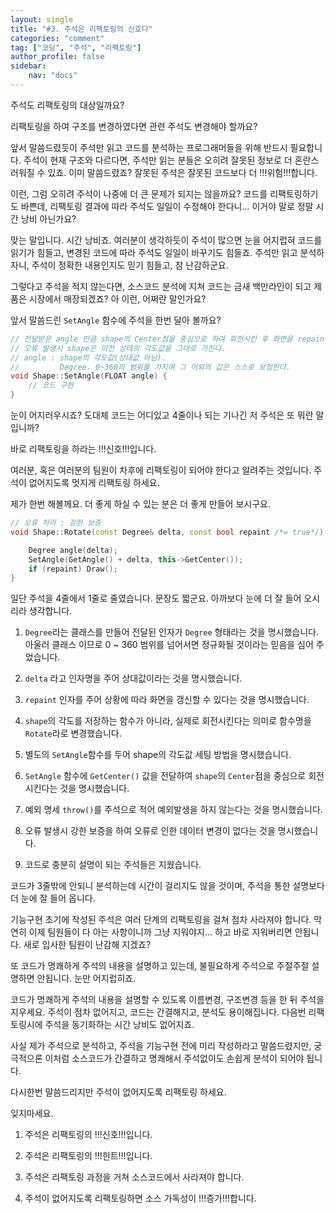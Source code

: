 ```yaml
---
layout: single
title: "#3. 주석은 리팩토링의 신호다"
categories: "comment"
tag: ["코딩", "주석", "리팩토링"]
author_profile: false
sidebar: 
    nav: "docs"
---
```


주석도 리팩토링의 대상일까요?

리팩토링을 하여 구조를 변경하였다면 관련 주석도 변경해야 할까요?

앞서 말씀드렸듯이 주석만 읽고 코드를 분석하는 프로그래머들을 위해 반드시 필요합니다. 주석이 현재 구조와 다르다면, 주석만 읽는 분들은 오히려 잘못된 정보로 더 혼란스러워질 수 있죠. 이미 말씀드렸죠? 잘못된 주석은 잘못된 코드보다 더 !!!위험!!!합니다.

이런, 그럼 오히려 주석이 나중에 더 큰 문제가 되지는 않을까요? 코드를 리팩토링하기도 바쁜데, 리팩토링 결과에 따라 주석도 일일이 수정해야 한다니... 이거야 말로 정말 시간 낭비 아닌가요?

맞는 말입니다. 시간 낭비죠. 여러분이 생각하듯이 주석이 많으면 눈을 어지럽혀 코드를 읽기가 힘들고, 변경된 코드에 따라 주석도 일일이 바꾸기도 힘들죠. 주석만 읽고 분석하자니, 주석이 정확한 내용인지도 믿기 힘들고, 참 난감하군요.

그렇다고 주석을 적지 않는다면, 소스코드 분석에 지쳐 코드는 금새 백만라인이 되고 제품은 시장에서 매장되겠죠? 아 이런, 어쩌란 말인가요?

앞서 말씀드린 `SetAngle` 함수에 주석을 한번 달아 볼까요?
 
```cpp
// 전달받은 angle 만큼 shape의 Center점을 중심으로 하여 회전시킨 후 화면을 repaint 한다.
// 오류 발생시 shape은 이전 상태의 각도값을 그대로 가진다.
// angle : shape의 각도값(상대값 아님).
//         Degree. 0~360의 범위를 가지며 그 이외의 값은 스스로 보정한다.
void Shape::SetAngle(FLOAT angle) {
    // 코드 구현
}
```
눈이 어지러우시죠? 도대체 코드는 어디있고 4줄이나 되는 기나긴 저 주석은 또 뭐란 말입니까?

바로 리팩토링을 하라는 !!!신호!!!입니다.

여러분, 혹은 여러분의 팀원이 차후에 리팩토링이 되어야 한다고 알려주는 것입니다. 주석이 없어지도록 멋지게 리팩토링 하세요.

제가 한번 해볼께요. 더 좋게 하실 수 있는 분은 더 좋게 만들어 보시구요.
 
```cpp
// 오류 처리 : 강한 보증
void Shape::Rotate(const Degree& delta, const bool repaint /*= true*/) /* throw() */ {

    Degree angle(delta);
    SetAngle(GetAngle() + delta, this->GetCenter());
    if (repaint) Draw();
}
```

일단 주석을 4줄에서 1줄로 줄였습니다. 문장도 짧군요. 아까보다 눈에 더 잘 들어 오시리라 생각합니다.

1. `Degree`라는 클래스를 만들어 전달된 인자가 `Degree` 형태라는 것을 명시했습니다. 아울러 클래스 이므로 0 ~ 360 범위를 넘어서면 정규화될 것이라는 믿음을 심어 주었습니다.

2. `delta` 라고 인자명을 주어 상대값이라는 것을 명시했습니다.

3. `repaint` 인자를 주어 상황에 따라 화면을 갱신할 수 있다는 것을 명시했습니다.

4. `shape`의 각도를 저장하는 함수가 아니라, 실제로 회전시킨다는 의미로 함수명을 `Rotate`라로 변경했습니다.

5. 별도의 `SetAngle`함수를 두어 shape의 각도값 세팅 방법을 명시했습니다.

6. `SetAngle` 함수에 `GetCenter()` 값을 전달하여 `shape`의 `Center`점을 중심으로 회전시킨다는 것을 명시했습니다.

7. 예외 명세 `throw()`를 주석으로 적어 예외발생을 하지 않는다는 것을 명시했습니다.

8. 오류 발생시 강한 보증을 하여 오류로 인한 데이터 변경이 없다는 것을 명시했습니다.

9. 코드로 충분히 설명이 되는 주석들은 지웠습니다.

코드가 3줄밖에 안되니 분석하는데 시간이 걸리지도 않을 것이며, 주석을 통한 설명보다 더 눈에 잘 들어 옵니다.

기능구현 초기에 작성된 주석은 여러 단계의 리팩토링을 걸쳐 점차 사라져야 합니다. 막연히 이제 팀원들이 다 아는 사항이니까 그냥 지워야지... 하고 바로 지워버리면 안됩니다. 새로 입사한 팀원이 난감해 지겠죠?

또 코드가 명쾌하게 주석의 내용을 설명하고 있는데, 불필요하게 주석으로 주절주절 설명하면 안됩니다. 눈만 어지럽히죠.

코드가 명쾌하게 주석의 내용을 설명할 수 있도록 이름변경, 구조변경 등을 한 뒤 주석을 지우세요. 주석이 점차 없어지고, 코드는 간결해지고, 분석도 용이해집니다. 다음번 리팩토링시에 주석을 동기화하는 시간 낭비도 없어지죠.

사실 제가 주석으로 분석하고, 주석을 기능구현 전에 미리 작성하라고 말씀드렸지만, 궁극적으론 이처럼 소스코드가 간결하고 명쾌해서 주석없이도 손쉽게 분석이 되어야 됩니다. 

다시한번 말씀드리지만 주석이 없어지도록 리팩토링 하세요.


잊지마세요.

1. 주석은 리팩토링의 !!!신호!!!입니다.

2. 주석은 리팩토링의 !!!힌트!!!입니다.

3. 주석은 리팩토링 과정을 거쳐 소스코드에서 사라져야 합니다.

4. 주석이 없어지도록 리팩토링하면 소스 가독성이 !!!증가!!!합니다.